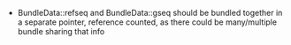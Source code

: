 * BundleData::refseq and BundleData::gseq should be bundled together in a separate pointer, reference counted, 
   as there could be many/multiple bundle sharing that info
   
